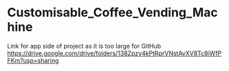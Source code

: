 # Customisable_Coffee_Vending_Machine
Link for app side of project as it is too large for GitHub
https://drive.google.com/drive/folders/138Zpzy4kPtRprVNstAyXV8Tc8iWfPFKm?usp=sharing
